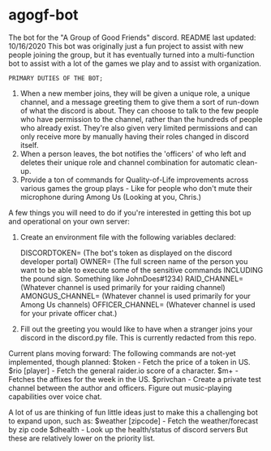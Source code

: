 # agogf-bot
The bot for the "A Group of Good Friends" discord.
README last updated: 10/16/2020
This bot was originally just a fun project to assist with new people joining the group, but it has eventually turned into a multi-function bot to assist with a lot of the games we play and to assist with organization.

    PRIMARY DUTIES OF THE BOT;
1. When a new member joins, they will be given a unique role, a unique channel, and a message greeting them to give them a sort of run-down of what the discord is about. They can choose to talk to the few people who have permission to the channel, rather than the hundreds of people who already exist. They're also given very limited permissions and can only receive more by manually having their roles changed in discord itself.
2. When a person leaves, the bot notifies the 'officers' of who left and deletes their unique role and channel combination for automatic clean-up. 
3. Provide a ton of commands for Quality-of-Life improvements across various games the group plays - Like for people who don't mute their microphone during Among Us (Looking at you, Chris.)

A few things you will need to do if you're interested in getting this bot up and operational on your own server:

1. Create an environment file with the following variables declared:

    DISCORDTOKEN= (The bot's token as displayed on the discord developer portal)
    OWNER= (The full screen name of the person you want to be able to execute some of the sensitive commands INCLUDING the pound sign. Something like JohnDoes#1234)
    RAID_CHANNEL= (Whatever channel is used primarily for your raiding channel)
    AMONGUS_CHANNEL= (Whatever channel is used primarily for your Among Us channels)
    OFFICER_CHANNEL= (Whatever channel is used for your private officer chat.)

2. Fill out the greeting you would like to have when a stranger joins your discord in the discord.py file. This is currently redacted from this repo.

Current plans moving forward:
The following commands are not-yet implemented, though planned:
    $token - Fetch the price of a token in US.
    $rio [player] - Fetch the general raider.io score of a character.
    $m+ - Fetches the affixes for the week in the US.
    $privchan - Create a private test channel between the author and officers.
    Figure out music-playing capabilities over voice chat. 

A lot of us are thinking of fun little ideas just to make this a challenging bot to expand upon, such as:
    $weather [zipcode] - Fetch the weather/forecast by zip code
    $dhealth - Look up the health/status of discord servers
But these are relatively lower on the priority list. 

